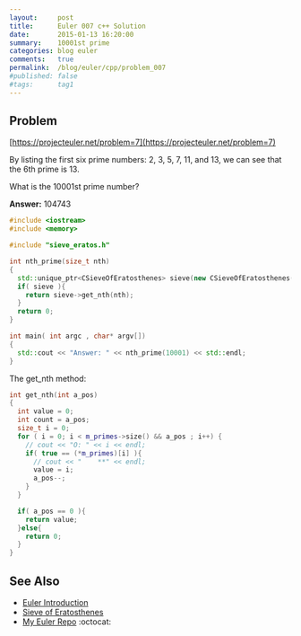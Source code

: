 ```yaml
---
layout:     post
title:      Euler 007 c++ Solution
date:       2015-01-13 16:20:00
summary:    10001st prime
categories: blog euler
comments:   true
permalink:  /blog/euler/cpp/problem_007
#published: false
#tags:      tag1
---
```


## Problem

[https://projecteuler.net/problem=7](https://projecteuler.net/problem=7)

By listing the first six prime numbers: 2, 3, 5, 7, 11, and 13,
we can see that the 6th prime is 13.

What is the 10001st prime number?

**Answer:** 104743

``` cpp
#include <iostream>
#include <memory>

#include "sieve_eratos.h"

int nth_prime(size_t nth)
{
  std::unique_ptr<CSieveOfEratosthenes> sieve(new CSieveOfEratosthenes(110000));
  if( sieve ){
    return sieve->get_nth(nth);
  }
  return 0;
}

int main( int argc , char* argv[])
{
  std::cout << "Answer: " << nth_prime(10001) << std::endl;
}
```

The get_nth method:

``` cpp
int get_nth(int a_pos)
{
  int value = 0;
  int count = a_pos;
  size_t i = 0;
  for ( i = 0; i < m_primes->size() && a_pos ; i++) {
    // cout << "O: " << i << endl;
    if( true == (*m_primes)[i] ){
      // cout << "    **" << endl;
      value = i;
      a_pos--;
    }
  }

  if( a_pos == 0 ){
    return value;
  }else{
    return 0;
  }
}
```

## See Also
* [Euler Introduction]({{site.baseurl}}/blog/euler/introduction)
* [Sieve of Eratosthenes]({{site.baseurl}}/blog/euler/cpp/sieve_eratosthenes)
* [My Euler Repo](https://github.com/tvarley/euler) :octocat:
